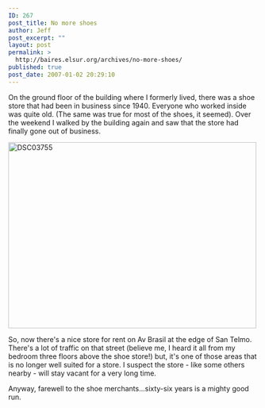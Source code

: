 ```yaml
---
ID: 267
post_title: No more shoes
author: Jeff
post_excerpt: ""
layout: post
permalink: >
  http://baires.elsur.org/archives/no-more-shoes/
published: true
post_date: 2007-01-02 20:29:10
---
```

On the ground floor of the building where I formerly lived, there was a shoe store that had been in business since 1940. Everyone who worked inside was quite old. (The same was true for most of the shoes, it seemed). Over the weekend I walked by the building again and saw that the store had finally gone out of business. 

<a data-flickr-embed="true"  href="https://www.flickr.com/photos/jeffbarry/25380476680/in/datetaken/" title="DSC03755"><img src="https://farm2.staticflickr.com/1652/25380476680_f7550363a0.jpg" width="500" height="375" alt="DSC03755"></a>

So, now there's a nice store for rent on Av Brasil at the edge of San Telmo. There's a lot of traffic on that street (believe me, I heard it all from my bedroom three floors above the shoe store!) but, it's one of those areas that is no longer well suited for a store. I suspect the store - like some others nearby - will stay vacant for a very long time. 

Anyway, farewell to the shoe merchants...sixty-six years is a mighty good run.